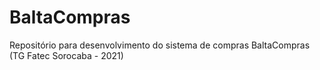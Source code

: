 # BaltaCompras
Repositório para desenvolvimento do sistema de compras BaltaCompras (TG Fatec Sorocaba - 2021)
